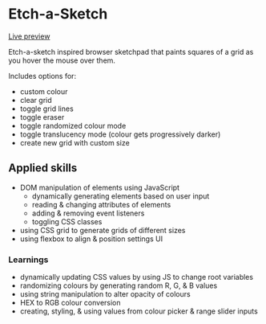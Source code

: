 # Etch-a-Sketch
[Live preview](https://cyxlan.github.io/etch-a-sketch/)

Etch-a-sketch inspired browser sketchpad that paints squares of a grid as you hover the mouse over them.

Includes options for:
- custom colour
- clear grid
- toggle grid lines
- toggle eraser
- toggle randomized colour mode
- toggle translucency mode (colour gets progressively darker)
- create new grid with custom size

## Applied skills
- DOM manipulation of elements using JavaScript
	- dynamically generating elements based on user input
	- reading & changing attributes of elements
	- adding & removing event listeners
	- toggling CSS classes
- using CSS grid to generate grids of different sizes
- using flexbox to align & position settings UI

### Learnings
- dynamically updating CSS values by using JS to change root variables
- randomizing colours by generating random R, G, & B values
- using string manipulation to alter opacity of colours
- HEX to RGB colour conversion
- creating, styling, & using values from colour picker & range slider inputs